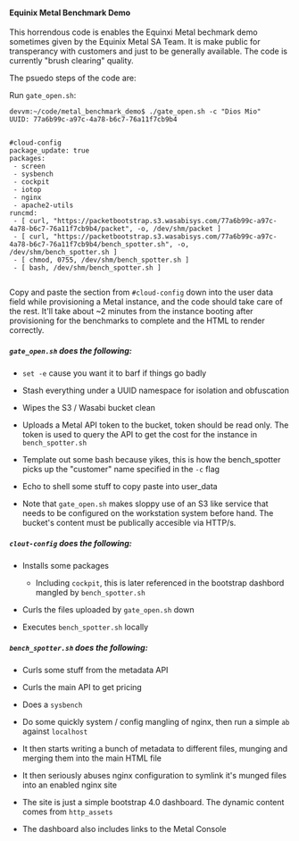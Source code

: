 #### Equinix Metal Benchmark Demo ####

This horrendous code is enables the Equinxi Metal bechmark demo sometimes given by the Equinix Metal SA Team. It is make public for transperancy with customers and just to be generally available. The code is currently "brush clearing" quality.


The psuedo steps of the code are:

Run `gate_open.sh`:

```
devvm:~/code/metal_benchmark_demo$ ./gate_open.sh -c "Dios Mio"
UUID: 77a6b99c-a97c-4a78-b6c7-76a11f7cb9b4


#cloud-config
package_update: true
packages:
 - screen
 - sysbench
 - cockpit
 - iotop
 - nginx
 - apache2-utils
runcmd:
 - [ curl, "https://packetbootstrap.s3.wasabisys.com/77a6b99c-a97c-4a78-b6c7-76a11f7cb9b4/packet", -o, /dev/shm/packet ]
 - [ curl, "https://packetbootstrap.s3.wasabisys.com/77a6b99c-a97c-4a78-b6c7-76a11f7cb9b4/bench_spotter.sh", -o, /dev/shm/bench_spotter.sh ]
 - [ chmod, 0755, /dev/shm/bench_spotter.sh ]
 - [ bash, /dev/shm/bench_spotter.sh ]
 
```

Copy and paste the section from `#cloud-config` down into the user data field while provisioning a Metal instance, and the code should take care of the rest. It'll take about ~2 minutes from the instance booting after provisioning for the benchmarks to complete and the HTML to render correctly.

##### `gate_open.sh` does the following: ######

* `set -e` cause you want it to barf if things go badly

* Stash everything under a UUID namespace for isolation and obfuscation

* Wipes the S3 / Wasabi bucket clean

* Uploads a Metal API token to the bucket, token should be read only. The token is used to query the API to get the cost for the instance in `bench_spotter.sh`

* Template out some bash because yikes, this is how the bench_spotter picks up the "customer" name specified in the `-c` flag

* Echo to shell some stuff to copy paste into user_data

* Note that `gate_open.sh` makes sloppy use of an S3 like service that needs to be configured on the workstation system before hand. The bucket's content must be publically accesible via HTTP/s.

##### `clout-config` does the following: #####

* Installs some packages 
  * Including `cockpit`, this is later referenced in the bootstrap dashbord mangled by `bench_spotter.sh`

* Curls the files uploaded by `gate_open.sh` down

* Executes `bench_spotter.sh` locally


##### `bench_spotter.sh` does the following: #####

* Curls some stuff from the metadata API

* Curls the main API to get pricing

* Does a `sysbench`

* Do some quickly system / config mangling of nginx, then run a simple `ab` against `localhost`

* It then starts writing a bunch of metadata to different files, munging and merging them into the main HTML file

* It then seriously abuses nginx configuration to symlink it's munged files into an enabled nginx site

* The site is just a simple bootstrap 4.0 dashboard. The dynamic content comes from `http_assets`

* The dashboard also includes links to the Metal Console



